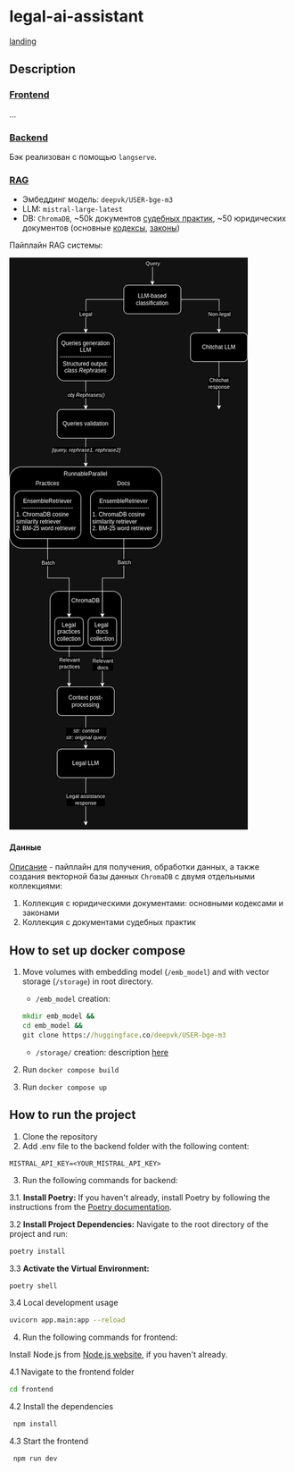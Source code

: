 # legal-ai-assistant

[landing](media/landing)

## Description

### [Frontend](/frontend/)

...

### [Backend](/backend/)

Бэк реализован с помощью `langserve`.

### [RAG](/backend/app/legal_agent/)

* Эмбеддинг модель: `deepvk/USER-bge-m3`
* LLM: `mistral-large-latest`
* DB: `ChromaDB`, ~50k документов [судебных практик](/https://sudact.ru/), ~50 юридических документов (основные [кодексы](https://github.com/LegalBois/legal-ai-assistant/blob/databases/docs/codexes.json), [законы](https://github.com/LegalBois/legal-ai-assistant/blob/databases/docs/laws.json))

Пайплайн RAG системы:

![rag](/media/legal_rag.png)

#### Данные

[Описание](https://github.com/LegalBois/legal-ai-assistant/tree/databases) - пайплайн для получения, обработки данных, а также создания векторной базы данных `ChromaDB` с двумя отдельными коллекциями:

1. Коллекция с юридическими документами: основными кодексами и законами
2. Коллекция с документами судебных практик

## How to set up docker compose

1. Move volumes with embedding model (`/emb_model`) and with vector storage (`/storage`) in root directory.

   * `/emb_model` creation:

   ```cmd
   mkdir emb_model &&
   cd emb_model &&
   git clone https://huggingface.co/deepvk/USER-bge-m3
   ```

   * `/storage/` creation: description [here](https://github.com/LegalBois/legal-ai-assistant/tree/databases?tab=readme-ov-file#databases-pipeline)

2. Run `docker compose build`

3. Run `docker compose up`

## How to run the project

1. Clone the repository
2. Add .env file to the backend folder with the following content:

```
MISTRAL_API_KEY=<YOUR_MISTRAL_API_KEY>
```

3. Run the following commands for backend:

3.1. **Install Poetry:**
   If you haven't already, install Poetry by following the instructions from the [Poetry documentation](https://python-poetry.org/docs/#installation).

3.2 **Install Project Dependencies:**
   Navigate to the root directory of the project and run:

   ```bash
   poetry install
   ```

3.3 **Activate the Virtual Environment:**

   ```bash
   poetry shell
   ```

3.4 Local development usage

   ```bash
   uvicorn app.main:app --reload
   ```

4. Run the following commands for frontend:

Install Node.js from [Node.js website](https://nodejs.org/en/), if you haven't already.

4.1 Navigate to the frontend folder

   ```bash
   cd frontend
   ```

4.2 Install the dependencies

   ```bash
    npm install
   ```

4.3 Start the frontend

   ```bash
    npm run dev
   ```
